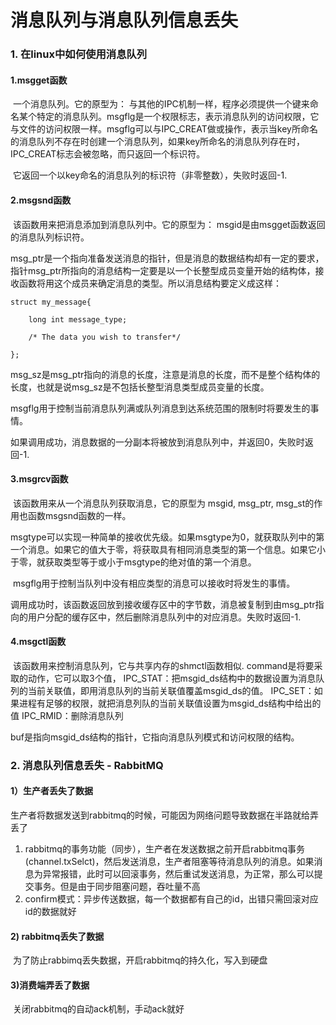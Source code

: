 # 消息队列与消息队列信息丢失



### 1. 在linux中如何使用消息队列

#### 1.msgget函数

​	一个消息队列。它的原型为：
​	与其他的IPC机制一样，程序必须提供一个键来命名某个特定的消息队列。msgflg是一个权限标志，表示消息队列的访问权限，它与文件的访问权限一样。msgflg可以与IPC_CREAT做或操作，表示当key所命名的消息队列不存在时创建一个消息队列，如果key所命名的消息队列存在时，IPC_CREAT标志会被忽略，而只返回一个标识符。

​	它返回一个以key命名的消息队列的标识符（非零整数），失败时返回-1.

#### 2.msgsnd函数

​	该函数用来把消息添加到消息队列中。它的原型为：
​	msgid是由msgget函数返回的消息队列标识符。

​	msg_ptr是一个指向准备发送消息的指针，但是消息的数据结构却有一定的要求，指针msg_ptr所指向的消息结构一定要是以一个长整型成员变量开始的结构体，接收函数将用这个成员来确定消息的类型。所以消息结构要定义成这样：

```
struct my_message{

    long int message_type; 
    
    /* The data you wish to transfer*/

};
```

​	msg_sz是msg_ptr指向的消息的长度，注意是消息的长度，而不是整个结构体的长度，也就是说msg_sz是不包括长整型消息类型成员变量的长度。

​	msgflg用于控制当前消息队列满或队列消息到达系统范围的限制时将要发生的事情。

​	如果调用成功，消息数据的一分副本将被放到消息队列中，并返回0，失败时返回-1.

#### 3.msgrcv函数

​	该函数用来从一个消息队列获取消息，它的原型为
msgid, msg_ptr, msg_st的作用也函数msgsnd函数的一样。

​	msgtype可以实现一种简单的接收优先级。如果msgtype为0，就获取队列中的第一个消息。如果它的值大于零，将获取具有相同消息类型的第一个信息。如果它小于零，就获取类型等于或小于msgtype的绝对值的第一个消息。

​	msgflg用于控制当队列中没有相应类型的消息可以接收时将发生的事情。

​	调用成功时，该函数返回放到接收缓存区中的字节数，消息被复制到由msg_ptr指向的用户分配的缓存区中，然后删除消息队列中的对应消息。失败时返回-1.

#### 4.msgctl函数

​	该函数用来控制消息队列，它与共享内存的shmctl函数相似.
​	command是将要采取的动作，它可以取3个值，
   	 IPC_STAT：把msgid_ds结构中的数据设置为消息队列的当前关联值，即用消息队列的当前关联值覆盖msgid_ds的值。
   	 IPC_SET：如果进程有足够的权限，就把消息列队的当前关联值设置为msgid_ds结构中给出的值
 	   IPC_RMID：删除消息队列

​	buf是指向msgid_ds结构的指针，它指向消息队列模式和访问权限的结构。
### 2. 消息队列信息丢失 - RabbitMQ

#### 1）生产者丢失了数据

​			生产者将数据发送到rabbitmq的时候，可能因为网络问题导致数据在半路就给弄丢了

1. rabbitmq的事务功能（同步），生产者在发送数据之前开启rabbitmq事务(channel.txSelct)，然后发送消息，生产者阻塞等待消息队列的消息。如果消息为异常报错，此时可以回滚事务，然后重试发送消息，为正常，那么可以提交事务。但是由于同步阻塞问题，吞吐量不高
2. confirm模式：异步传送数据，每一个数据都有自己的id，出错只需回滚对应id的数据就好



#### 2) rabbitmq丢失了数据

​	为了防止rabbimq丢失数据，开启rabbitmq的持久化，写入到硬盘



#### 3)消费端弄丢了数据

​	关闭rabbitmq的自动ack机制，手动ack就好
